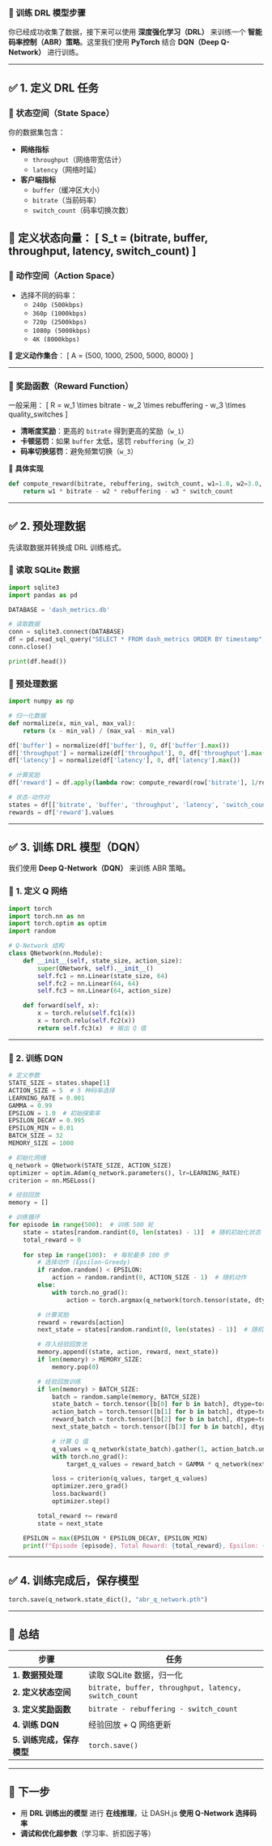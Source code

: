 ### **🚀 训练 DRL 模型步骤**
你已经成功收集了数据，接下来可以使用 **深度强化学习（DRL）** 来训练一个 **智能码率控制（ABR）策略**。这里我们使用 **PyTorch** 结合 **DQN（Deep Q-Network）** 进行训练。

---

## **✅ 1. 定义 DRL 任务**
### **🎯 状态空间（State Space）**
你的数据集包含：
- **网络指标**
  - `throughput`（网络带宽估计）
  - `latency`（网络时延）
- **客户端指标**
  - `buffer`（缓冲区大小）
  - `bitrate`（当前码率）
  - `switch_count`（码率切换次数）

📌 **定义状态向量**：
\[
S_t = (bitrate, buffer, throughput, latency, switch\_count)
\]
---

### **🎯 动作空间（Action Space）**
- 选择不同的码率：
  - `240p (500kbps)`
  - `360p (1000kbps)`
  - `720p (2500kbps)`
  - `1080p (5000kbps)`
  - `4K (8000kbps)`

📌 **定义动作集合**：
\[
A = \{500, 1000, 2500, 5000, 8000\}
\]

---

### **🎯 奖励函数（Reward Function）**
一般采用：
\[
R = w_1 \times bitrate - w_2 \times rebuffering - w_3 \times quality\_switches
\]
- **清晰度奖励**：更高的 `bitrate` 得到更高的奖励（`w_1`）
- **卡顿惩罚**：如果 `buffer` 太低，惩罚 `rebuffering`（`w_2`）
- **码率切换惩罚**：避免频繁切换（`w_3`）

📌 **具体实现**
```python
def compute_reward(bitrate, rebuffering, switch_count, w1=1.0, w2=3.0, w3=1.5):
    return w1 * bitrate - w2 * rebuffering - w3 * switch_count
```

---

## **✅ 2. 预处理数据**
先读取数据并转换成 DRL 训练格式。

### **📌 读取 SQLite 数据**
```python
import sqlite3
import pandas as pd

DATABASE = 'dash_metrics.db'

# 读取数据
conn = sqlite3.connect(DATABASE)
df = pd.read_sql_query("SELECT * FROM dash_metrics ORDER BY timestamp", conn)
conn.close()

print(df.head())
```

### **📌 预处理数据**
```python
import numpy as np

# 归一化数据
def normalize(x, min_val, max_val):
    return (x - min_val) / (max_val - min_val)

df['buffer'] = normalize(df['buffer'], 0, df['buffer'].max())
df['throughput'] = normalize(df['throughput'], 0, df['throughput'].max())
df['latency'] = normalize(df['latency'], 0, df['latency'].max())

# 计算奖励
df['reward'] = df.apply(lambda row: compute_reward(row['bitrate'], 1/row['buffer'] if row['buffer'] > 0 else 10, row['switch_count']), axis=1)

# 状态-动作对
states = df[['bitrate', 'buffer', 'throughput', 'latency', 'switch_count']].values
rewards = df['reward'].values
```

---

## **✅ 3. 训练 DRL 模型（DQN）**
我们使用 **Deep Q-Network（DQN）** 来训练 ABR 策略。

### **📌 1. 定义 Q 网络**
```python
import torch
import torch.nn as nn
import torch.optim as optim
import random

# Q-Network 结构
class QNetwork(nn.Module):
    def __init__(self, state_size, action_size):
        super(QNetwork, self).__init__()
        self.fc1 = nn.Linear(state_size, 64)
        self.fc2 = nn.Linear(64, 64)
        self.fc3 = nn.Linear(64, action_size)

    def forward(self, x):
        x = torch.relu(self.fc1(x))
        x = torch.relu(self.fc2(x))
        return self.fc3(x)  # 输出 Q 值
```

---

### **📌 2. 训练 DQN**
```python
# 定义参数
STATE_SIZE = states.shape[1]
ACTION_SIZE = 5  # 5 种码率选择
LEARNING_RATE = 0.001
GAMMA = 0.99
EPSILON = 1.0  # 初始探索率
EPSILON_DECAY = 0.995
EPSILON_MIN = 0.01
BATCH_SIZE = 32
MEMORY_SIZE = 1000

# 初始化网络
q_network = QNetwork(STATE_SIZE, ACTION_SIZE)
optimizer = optim.Adam(q_network.parameters(), lr=LEARNING_RATE)
criterion = nn.MSELoss()

# 经验回放
memory = []

# 训练循环
for episode in range(500):  # 训练 500 轮
    state = states[random.randint(0, len(states) - 1)]  # 随机初始化状态
    total_reward = 0
    
    for step in range(100):  # 每轮最多 100 步
        # 选择动作 (Epsilon-Greedy)
        if random.random() < EPSILON:
            action = random.randint(0, ACTION_SIZE - 1)  # 随机动作
        else:
            with torch.no_grad():
                action = torch.argmax(q_network(torch.tensor(state, dtype=torch.float32))).item()

        # 计算奖励
        reward = rewards[action]
        next_state = states[random.randint(0, len(states) - 1)]  # 随机选择下一状态

        # 存入经验回放池
        memory.append((state, action, reward, next_state))
        if len(memory) > MEMORY_SIZE:
            memory.pop(0)

        # 经验回放训练
        if len(memory) > BATCH_SIZE:
            batch = random.sample(memory, BATCH_SIZE)
            state_batch = torch.tensor([b[0] for b in batch], dtype=torch.float32)
            action_batch = torch.tensor([b[1] for b in batch], dtype=torch.int64)
            reward_batch = torch.tensor([b[2] for b in batch], dtype=torch.float32)
            next_state_batch = torch.tensor([b[3] for b in batch], dtype=torch.float32)

            # 计算 Q 值
            q_values = q_network(state_batch).gather(1, action_batch.unsqueeze(1)).squeeze(1)
            with torch.no_grad():
                target_q_values = reward_batch + GAMMA * q_network(next_state_batch).max(dim=1)[0]

            loss = criterion(q_values, target_q_values)
            optimizer.zero_grad()
            loss.backward()
            optimizer.step()

        total_reward += reward
        state = next_state

    EPSILON = max(EPSILON * EPSILON_DECAY, EPSILON_MIN)
    print(f"Episode {episode}, Total Reward: {total_reward}, Epsilon: {EPSILON:.3f}")
```

---

## **✅ 4. 训练完成后，保存模型**
```python
torch.save(q_network.state_dict(), "abr_q_network.pth")
```

---

## **🚀 总结**
| **步骤** | **任务** |
|----------|---------|
| **1. 数据预处理** | 读取 SQLite 数据，归一化 |
| **2. 定义状态空间** | `bitrate, buffer, throughput, latency, switch_count` |
| **3. 定义奖励函数** | `bitrate - rebuffering - switch_count` |
| **4. 训练 DQN** | 经验回放 + Q 网络更新 |
| **5. 训练完成，保存模型** | `torch.save()` |

---

## **🚀 下一步**
- 用 **DRL 训练出的模型** 进行 **在线推理**，让 DASH.js **使用 Q-Network 选择码率**
- **调试和优化超参数**（学习率、折扣因子等）
